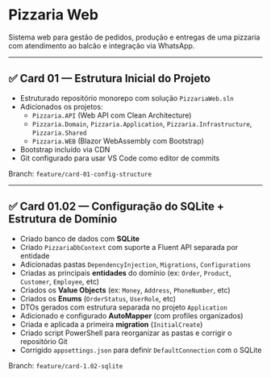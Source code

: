 # Pizzaria Web

Sistema web para gestão de pedidos, produção e entregas de uma pizzaria com atendimento ao balcão e integração via WhatsApp.

---

## ✅ Card 01 — Estrutura Inicial do Projeto

- Estruturado repositório monorepo com solução `PizzariaWeb.sln`
- Adicionados os projetos:
  - `Pizzaria.API` (Web API com Clean Architecture)
  - `Pizzaria.Domain`, `Pizzaria.Application`, `Pizzaria.Infrastructure`, `Pizzaria.Shared`
  - `Pizzaria.WEB` (Blazor WebAssembly com Bootstrap)
- Bootstrap incluído via CDN
- Git configurado para usar VS Code como editor de commits

Branch: `feature/card-01-config-structure`

---

## ✅ Card 01.02 — Configuração do SQLite + Estrutura de Domínio

- Criado banco de dados com **SQLite**
- Criado `PizzariaDbContext` com suporte a Fluent API separada por entidade
- Adicionadas pastas `DependencyInjection`, `Migrations`, `Configurations`
- Criadas as principais **entidades** do domínio (ex: `Order`, `Product`, `Customer`, `Employee`, etc)
- Criados os **Value Objects** (ex: `Money`, `Address`, `PhoneNumber`, etc)
- Criados os **Enums** (`OrderStatus`, `UserRole`, etc)
- DTOs gerados com estrutura separada no projeto `Application`
- Adicionado e configurado **AutoMapper** (com profiles organizados)
- Criada e aplicada a primeira **migration** (`InitialCreate`)
- Criado script PowerShell para reorganizar as pastas e corrigir o repositório Git
- Corrigido `appsettings.json` para definir `DefaultConnection` com o SQLite

Branch: `feature/card-1.02-sqlite`
